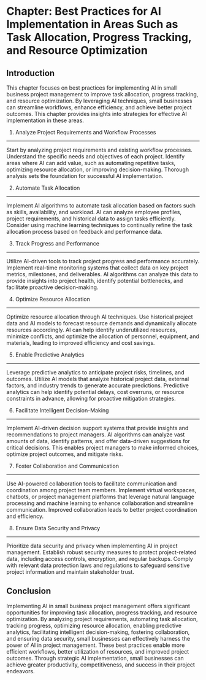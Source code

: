Chapter: Best Practices for AI Implementation in Areas Such as Task Allocation, Progress Tracking, and Resource Optimization
============================================================================================================================

Introduction
------------

This chapter focuses on best practices for implementing AI in small business project management to improve task allocation, progress tracking, and resource optimization. By leveraging AI techniques, small businesses can streamline workflows, enhance efficiency, and achieve better project outcomes. This chapter provides insights into strategies for effective AI implementation in these areas.

1. Analyze Project Requirements and Workflow Processes
------------------------------------------------------

Start by analyzing project requirements and existing workflow processes. Understand the specific needs and objectives of each project. Identify areas where AI can add value, such as automating repetitive tasks, optimizing resource allocation, or improving decision-making. Thorough analysis sets the foundation for successful AI implementation.

2. Automate Task Allocation
---------------------------

Implement AI algorithms to automate task allocation based on factors such as skills, availability, and workload. AI can analyze employee profiles, project requirements, and historical data to assign tasks efficiently. Consider using machine learning techniques to continually refine the task allocation process based on feedback and performance data.

3. Track Progress and Performance
---------------------------------

Utilize AI-driven tools to track project progress and performance accurately. Implement real-time monitoring systems that collect data on key project metrics, milestones, and deliverables. AI algorithms can analyze this data to provide insights into project health, identify potential bottlenecks, and facilitate proactive decision-making.

4. Optimize Resource Allocation
-------------------------------

Optimize resource allocation through AI techniques. Use historical project data and AI models to forecast resource demands and dynamically allocate resources accordingly. AI can help identify underutilized resources, minimize conflicts, and optimize the allocation of personnel, equipment, and materials, leading to improved efficiency and cost savings.

5. Enable Predictive Analytics
------------------------------

Leverage predictive analytics to anticipate project risks, timelines, and outcomes. Utilize AI models that analyze historical project data, external factors, and industry trends to generate accurate predictions. Predictive analytics can help identify potential delays, cost overruns, or resource constraints in advance, allowing for proactive mitigation strategies.

6. Facilitate Intelligent Decision-Making
-----------------------------------------

Implement AI-driven decision support systems that provide insights and recommendations to project managers. AI algorithms can analyze vast amounts of data, identify patterns, and offer data-driven suggestions for critical decisions. This enables project managers to make informed choices, optimize project outcomes, and mitigate risks.

7. Foster Collaboration and Communication
-----------------------------------------

Use AI-powered collaboration tools to facilitate communication and coordination among project team members. Implement virtual workspaces, chatbots, or project management platforms that leverage natural language processing and machine learning to enhance collaboration and streamline communication. Improved collaboration leads to better project coordination and efficiency.

8. Ensure Data Security and Privacy
-----------------------------------

Prioritize data security and privacy when implementing AI in project management. Establish robust security measures to protect project-related data, including access controls, encryption, and regular backups. Comply with relevant data protection laws and regulations to safeguard sensitive project information and maintain stakeholder trust.

Conclusion
----------

Implementing AI in small business project management offers significant opportunities for improving task allocation, progress tracking, and resource optimization. By analyzing project requirements, automating task allocation, tracking progress, optimizing resource allocation, enabling predictive analytics, facilitating intelligent decision-making, fostering collaboration, and ensuring data security, small businesses can effectively harness the power of AI in project management. These best practices enable more efficient workflows, better utilization of resources, and improved project outcomes. Through strategic AI implementation, small businesses can achieve greater productivity, competitiveness, and success in their project endeavors.
